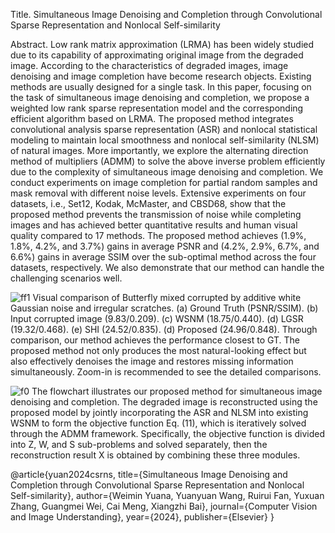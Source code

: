 Title. Simultaneous Image Denoising and Completion  through Convolutional Sparse Representation and Nonlocal Self-similarity

Abstract. Low rank matrix approximation (LRMA) has been widely studied due to its capability of approximating original image from the degraded image. According to the characteristics of degraded images, image denoising and image completion have become research objects. Existing methods are usually designed for a single task. In this paper, focusing on the task of simultaneous image denoising and completion, we propose a weighted low rank sparse representation model and the corresponding efficient algorithm based on LRMA. The proposed method integrates convolutional analysis sparse representation (ASR) and nonlocal statistical modeling to maintain local smoothness and nonlocal self-similarity (NLSM) of natural images. More importantly, we explore the alternating direction method of multipliers (ADMM) to solve the above inverse problem efficiently due to the complexity of simultaneous image denoising and completion. We conduct experiments on image completion for partial random samples and mask removal with different noise levels. Extensive experiments on four datasets, i.e., Set12, Kodak, McMaster, and CBSD68, show that the proposed method prevents the transmission of noise while completing images and has achieved better quantitative results and human visual quality compared to 17 methods. The proposed method achieves (1.9\%, 1.8\%, 4.2\%, and 3.7\%) gains in average PSNR and (4.2\%, 2.9\%, 6.7\%, and 6.6\%) gains in average SSIM over the sub-optimal method across the four datasets, respectively. We also demonstrate that our method can handle the challenging scenarios well.


![ff1](https://github.com/user-attachments/assets/429a2a8e-650c-4808-9f1c-5f743988fde6)
Visual comparison of Butterfly mixed corrupted by additive white Gaussian noise and irregular scratches. (a) Ground Truth (PSNR/SSIM). (b) Input corrupted image (9.83/0.209). (c) WSNM (18.75/0.440). (d) LGSR (19.32/0.468). (e) SHI (24.52/0.835). (d) Proposed (24.96/0.848). Through comparison, our method achieves the performance closest to GT. The proposed method not only produces the most natural-looking effect but also effectively denoises the image and restores missing information simultaneously. Zoom-in is recommended to see the detailed comparisons.

![f0](https://github.com/user-attachments/assets/6e8bc86b-2c4e-4683-a7cd-de8058e855b1)
The flowchart illustrates our proposed method for simultaneous image denoising and completion. The degraded image is reconstructed using the proposed model by jointly incorporating the ASR and NLSM into existing WSNM to form the objective function Eq. (11), which is iteratively solved through the ADMM framework. Specifically, the objective function is divided into Z, W, and S sub-problems and solved separately, then the reconstruction result X is obtained by combining these three modules.

@article{yuan2024csrns, title={Simultaneous Image Denoising and Completion  through Convolutional Sparse Representation and Nonlocal Self-similarity}, author={Weimin Yuana, Yuanyuan Wang, Ruirui Fan, Yuxuan Zhang,
Guangmei Wei, Cai Meng, Xiangzhi Bai}, journal={Computer Vision and Image Understanding}, year={2024}, publisher={Elsevier} }
